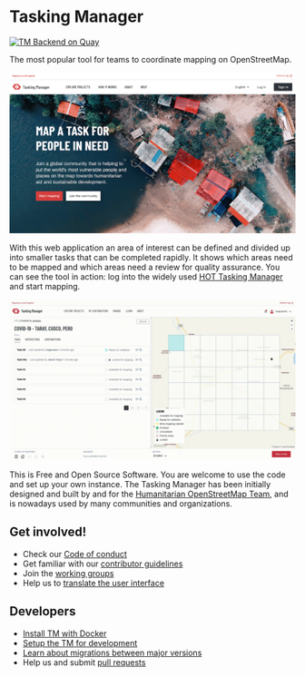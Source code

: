 # Tasking Manager

[![TM Backend on Quay](https://quay.io/repository/hotosm/tasking-manager/status "Tasking Manager Backend Build")](https://quay.io/repository/hotosm/tasking-manager)

The most popular tool for teams to coordinate mapping on OpenStreetMap.

[<img src="screenshot.jpg" />](./screenshot.jpg)

With this web application an area of interest can be defined and divided up into smaller tasks that can be completed rapidly. It shows which areas need to be mapped and which areas need a review for quality assurance. You can see the tool in action: log into the widely used [HOT Tasking Manager](https://tasks.hotosm.org/) and start mapping.

[<img src="./docs/assets/project-view.gif" />](./docs/assets/project-view.gif)

This is Free and Open Source Software. You are welcome to use the code and set up your own instance. The Tasking Manager has been initially designed and built by and for the [Humanitarian OpenStreetMap Team](https://www.hotosm.org/), and is nowadays used by many communities and organizations.

## Get involved!

* Check our [Code of conduct](./docs/code_of_conduct.md)
* Get familiar with our [contributor guidelines](./docs/contributing.md)
* Join the [working groups](./docs/working-groups.md)
* Help us to [translate the user interface](./docs/contributing-translation.md)

## Developers

* [Install TM with Docker](./docs/setup-docker.md)
* [Setup the TM for development](./docs/setup-development.md)
* [Learn about migrations between major versions](./docs/migration.md)
* Help us and submit [pull requests](https://github.com/hotosm/tasking-manager/pulls)
